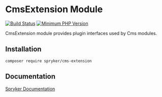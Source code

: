 # CmsExtension Module
[![Build Status](https://travis-ci.org/spryker/cms-extension.svg)](https://travis-ci.org/spryker/cms-extension)
[![Minimum PHP Version](https://img.shields.io/badge/php-%3E%3D%207.2-8892BF.svg)](https://php.net/)

CmsExtension module provides plugin interfaces used by Cms modules.

## Installation

```
composer require spryker/cms-extension
```

## Documentation

[Spryker Documentation](https://academy.spryker.com/developing_with_spryker/module_guide/modules.html)
